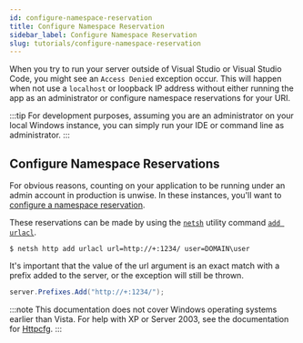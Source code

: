 ```yaml
---
id: configure-namespace-reservation
title: Configure Namespace Reservation
sidebar_label: Configure Namespace Reservation
slug: tutorials/configure-namespace-reservation
---
```


When you try to run your server outside of Visual Studio or Visual Studio Code, you might see an `Access Denied` exception occur. This will happen when not use a `localhost` or loopback IP address without either running the app as an administrator or configure namespace reservations for your URI.

:::tip
For development purposes, assuming you are an administrator on your local Windows instance, you can simply run your IDE or command line as administrator.
:::

## Configure Namespace Reservations

For obvious reasons, counting on your application to be running under an admin account in production is unwise. In these instances, you'll want to [configure a namespace reservation](https://docs.microsoft.com/en-us/windows/win32/http/namespace-reservations-registrations-and-routing).

These reservations can be made by using the [`netsh`](https://docs.microsoft.com/en-us/windows/win32/http/netsh-commands-for-http) utility command [`add urlacl`](https://docs.microsoft.com/en-us/windows/win32/http/add-urlacl).

```
$ netsh http add urlacl url=http://+:1234/ user=DOMAIN\user
```

It's important that the value of the url argument is an exact match with a prefix added to the server, or the exception will still be thrown.

```csharp
server.Prefixes.Add("http://+:1234/");
```

:::note
This documentation does not cover Windows operating systems earlier than Vista. For help with XP or Server 2003, see the documentation for [Httpcfg](https://docs.microsoft.com/en-us/previous-versions/windows/it-pro/windows-server-2003/cc781601(v=ws.10)).
:::